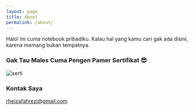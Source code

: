 ```yaml
---
layout: page
title: About
permalink: /about/
---
```


Halo! Ini cuma notebook pribadiku. Kalau hal yang kamu cari gak ada disini, karena memang bukan tempatnya.

### Gak Tau Males Cuma Pengen Pamer Sertifikat 😎

<img src="{{ site.baseurl }}/images/certificate.png" alt="serti">

### Kontak Saya

[rheizafahrezi@gmail.com](mailto:rheizafahrezi@gmail.com)
